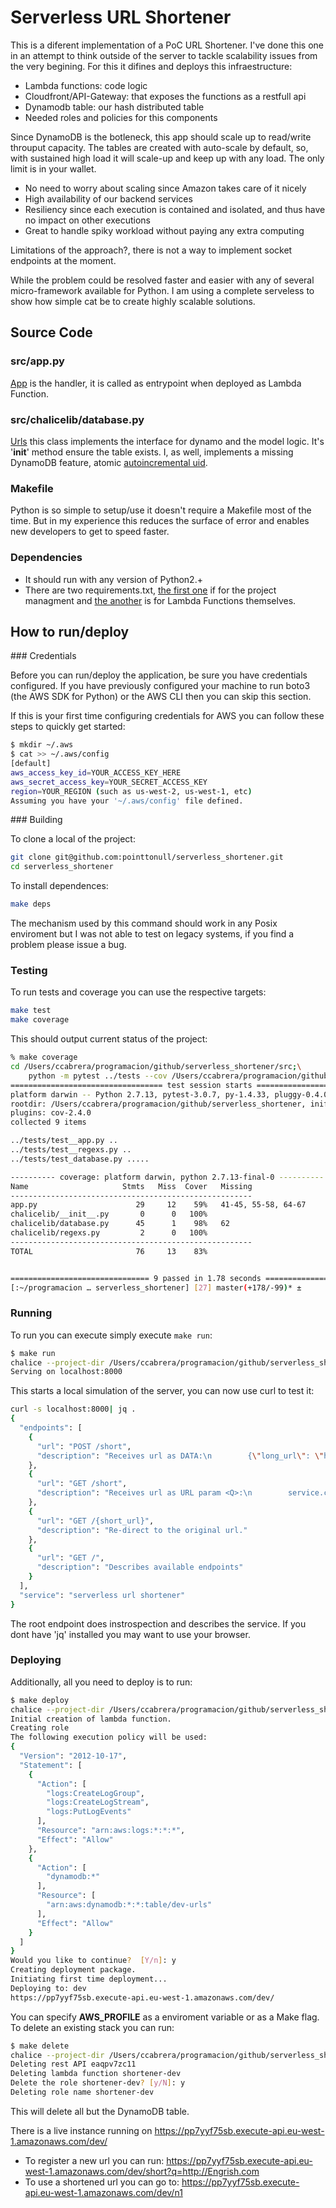 # Serverless URL Shortener

This is a diferent implementation of a PoC URL Shortener. I've done this one in
an attempt to think outside of the server to tackle scalability issues from the
very begining. For this it difines and deploys this infraestructure:

- Lambda functions: code logic
- Cloudfront/API-Gateway: that exposes the functions as a restfull api
- Dynamodb table: our hash distributed table
- Needed roles and policies for this components

Since DynamoDB is the botleneck, this app should scale up to read/write
throuput capacity. The tables are created with auto-scale by default, so, with
sustained high load it will scale-up and keep up with any load. The only limit
is in your wallet.

- No need to worry about scaling since Amazon takes care of it nicely
- High availability of our backend services
- Resiliency since each execution is contained and isolated, and thus have no
  impact on other executions
- Great to handle spiky workload without paying any extra computing

Limitations of the approach?, there is not a way to implement socket endpoints
at the moment.

While the problem could be resolved faster and easier with any of several
micro-framework available for Python. I am using a complete serveless to show
how simple cat be to create highly scalable solutions.

## Source Code

### src/app.py

[App][app] is the handler, it is called as entrypoint when deployed as Lambda
Function.

### src/chalicelib/database.py

[Urls][Urls] this class implements the interface for dynamo and the model logic.
It's '__init__' method ensure the table exists.
I, as well, implements a missing DynamoDB feature, atomic [autoincremental uid][getuid].

### Makefile

Python is so simple to setup/use it doesn't require a Makefile most of the
time. But in my experience this reduces the surface of error and enables new
developers to get to speed faster.


### Dependencies

- It should run with any version of Python2.+
- There are two requirements.txt, [the first one][req1] if for the project
  managment and [the another][req1] is for Lambda Functions themselves.

## How to run/deploy

### Credentials

Before you can run/deploy the application, be sure you have credentials
configured.  If you have previously configured your machine to run boto3 (the
AWS SDK for Python) or the AWS CLI then you can skip this section.

If this is your first time configuring credentials for AWS you can follow these
steps to quickly get started:

```sh
$ mkdir ~/.aws
$ cat >> ~/.aws/config
[default]
aws_access_key_id=YOUR_ACCESS_KEY_HERE
aws_secret_access_key=YOUR_SECRET_ACCESS_KEY
region=YOUR_REGION (such as us-west-2, us-west-1, etc)
Assuming you have your '~/.aws/config' file defined. 
```

### Building

To clone a local of the project:

```sh
git clone git@github.com:pointtonull/serverless_shortener.git
cd serverless_shortener
```

To install dependences:

```sh
make deps
```

The mechanism used by this command should work in any Posix enviroment but I
was not able to test on legacy systems, if you find a problem please issue a
bug.

### Testing

To run tests and coverage you can use the respective targets:

```sh
make test
make coverage
```

This should output current status of the project:

```sh
% make coverage
cd /Users/ccabrera/programacion/github/serverless_shortener/src;\
	python -m pytest ../tests --cov /Users/ccabrera/programacion/github/serverless_shortener/src --cov-report=term-missing ../tests
================================== test session starts ==================================
platform darwin -- Python 2.7.13, pytest-3.0.7, py-1.4.33, pluggy-0.4.0
rootdir: /Users/ccabrera/programacion/github/serverless_shortener, inifile:
plugins: cov-2.4.0
collected 9 items

../tests/test__app.py ..
../tests/test__regexs.py ..
../tests/test_database.py .....

---------- coverage: platform darwin, python 2.7.13-final-0 ----------
Name                     Stmts   Miss  Cover   Missing
------------------------------------------------------
app.py                      29     12    59%   41-45, 55-58, 64-67
chalicelib/__init__.py       0      0   100%
chalicelib/database.py      45      1    98%   62
chalicelib/regexs.py         2      0   100%
------------------------------------------------------
TOTAL                       76     13    83%


=============================== 9 passed in 1.78 seconds ================================
[:~/programacion … serverless_shortener] [27] master(+178/-99)* ±
```

### Running

To run you can execute simply execute `make run`:

```sh
$ make run
chalice --project-dir /Users/ccabrera/programacion/github/serverless_shortener/src local
Serving on localhost:8000
```

This starts a local simulation of the server, you can now use curl to test it:
```sh
curl -s localhost:8000| jq .
{
  "endpoints": [
    {
      "url": "POST /short",
      "description": "Receives url as DATA:\n        {\"long_url\": \"http://google.com\"}\n       returns shorten url:\n        {\"short_url\": \"gy\"}\n    "
    },
    {
      "url": "GET /short",
      "description": "Receives url as URL param <Q>:\n        service.com?q=http://google.com\n    "
    },
    {
      "url": "GET /{short_url}",
      "description": "Re-direct to the original url."
    },
    {
      "url": "GET /",
      "description": "Describes available endpoints"
    }
  ],
  "service": "serverless url shortener"
}
```

The root endpoint does instrospection and describes the service. If you dont
have 'jq' installed you may want to use your browser.

### Deploying

Additionally, all you need to deploy is to run:
```sh
$ make deploy
chalice --project-dir /Users/ccabrera/programacion/github/serverless_shortener/src deploy --profile tudev --no-autogen-policy --stage dev
Initial creation of lambda function.
Creating role
The following execution policy will be used:
{
  "Version": "2012-10-17",
  "Statement": [
    {
      "Action": [
        "logs:CreateLogGroup",
        "logs:CreateLogStream",
        "logs:PutLogEvents"
      ],
      "Resource": "arn:aws:logs:*:*:*",
      "Effect": "Allow"
    },
    {
      "Action": [
        "dynamodb:*"
      ],
      "Resource": [
        "arn:aws:dynamodb:*:*:table/dev-urls"
      ],
      "Effect": "Allow"
    }
  ]
}
Would you like to continue?  [Y/n]: y
Creating deployment package.
Initiating first time deployment...
Deploying to: dev
https://pp7yyf75sb.execute-api.eu-west-1.amazonaws.com/dev/
```

You can specify **AWS_PROFILE** as a enviroment variable or as a Make flag.
To delete an existing stack you can run:

```sh
$ make delete
chalice --project-dir /Users/ccabrera/programacion/github/serverless_shortener/src delete --profile tudev --stage dev
Deleting rest API eaqpv7zc11
Deleting lambda function shortener-dev
Delete the role shortener-dev? [y/N]: y
Deleting role name shortener-dev
```

This will delete all but the DynamoDB table.

There is a live instance running on https://pp7yyf75sb.execute-api.eu-west-1.amazonaws.com/dev/
- To register a new url you can run: https://pp7yyf75sb.execute-api.eu-west-1.amazonaws.com/dev/short?q=http://Engrish.com
- To use a shortened url you can go to: https://pp7yyf75sb.execute-api.eu-west-1.amazonaws.com/dev/n1


[app]: https://github.com/pointtonull/serverless_shortener/blob/master/src/app.py#L17
[Urls]: https://github.com/pointtonull/serverless_shortener/blob/master/src/chalicelib/database.py#L38
[getuid]: https://github.com/pointtonull/serverless_shortener/blob/master/src/chalicelib/database.py#L96
[req1]: https://github.com/pointtonull/serverless_shortener/blob/master/requirements.txt
[req2]: https://github.com/pointtonull/serverless_shortener/blob/master/src/requirements.txt

<!-- vim: set sw=4 et ts=4 :-->

